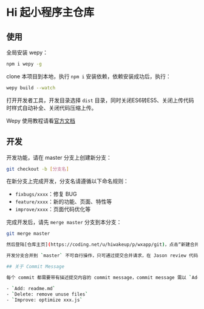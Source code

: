 # Hi 起小程序主仓库

## 使用

全局安装 wepy：

```bash
npm i wepy -g
```

clone 本项目到本地，执行 `npm i` 安装依赖，依赖安装成功后，执行：

```bash
wepy build --watch
```

打开开发者工具，开发目录选择 `dist` 目录，同时关闭ES6转ES5、关闭上传代码时样式自动补全、关闭代码压缩上传。

Wepy 使用教程请看[官方文档](https://tencent.github.io/wepy/document.html#/)

## 开发

开发功能，请在 master 分支上创建新分支：

```bash
git checkout -b [分支名]
```

在新分支上完成开发，分支名请遵循以下命名规则：

- `fixbugs/xxxx`：修复 BUG
- `feature/xxxx`：新的功能、页面、特性等
- `improve/xxxx`：页面代码优化等

完成开发后，请先 `merge master` 分支到本分支：

```bash
git merge master

然后登陆[仓库主页](https://coding.net/u/hiwakeup/p/wxapp/git)，点击“新建合并请求”，详细填写合并标题和合并描述，添加评审者为 `ceocjy@vip.qq.com`，添加标签，然后提交合并请求。

开发分支合并到 `master` 不可自行操作，只可通过提交合并请求，在 Jason review 代码之后由 Jason 合并。

## 关于 Commit Message

每个 commit 都需要带有描述提交内容的 commit message，commit message 需以 `Add`，`Update`，`Delete`，`Improve` 开头，例如：

- `Add: readme.md`
- `Delete: remove unuse files`
- `Improve: optimize xxx.js`
